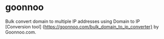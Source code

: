# goonnoo

Bulk convert domain to multiple IP addresses using Domain to IP [Conversion tool] {https://goonnoo.com/bulk_domain_to_ip_converter} by Goonnoo.com.

